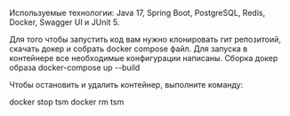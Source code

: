 Используемые технологии: Java 17, Spring Boot, PostgreSQL, Redis, Docker, Swagger UI и JUnit 5.

Для того чтобы запустить код вам нужно клонировать гит репозитоий, скачать докер и собрать docker compose файл. Для запуска в контейнере все необходимые конфигурации написаны.
Сборка докер образа
docker-compose up --build

Чтобы остановить и удалить контейнер, выполните команду:

docker stop tsm
docker rm tsm
